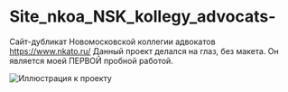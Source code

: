 # Site_nkoa_NSK_kollegy_advocats-

Сайт-дубликат Новомосковской коллегии адвокатов https://www.nkato.ru/
Данный проект делался на глаз, без макета.
Он является моей ПЕРВОЙ пробной работой.


![Иллюстрация к проекту](https://img.hhcdn.ru/photo/715299981.jpeg?t=1676414913&h=Su1HL3aH9CJCRQ8znYsLOA)
